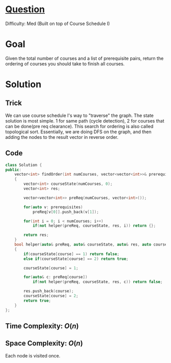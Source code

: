 # [Question](https://leetcode.com/problems/course-schedule-ii/)
Difficulty: Med (Built on top of Course Schedule I)
# Goal
Given the total number of courses and a list of prerequisite pairs, return the ordering of courses you should take to finish all courses. 
# Solution
## Trick
We can use course schedule I's way to "traverse" the graph. 
The state solution is most simple. 1 for same path (cycle detection), 2 for courses that can be done(pre req clearance). 
This search for ordering is also called topological sort. Essentially, we are doing DFS on the graph, and then adding the nodes to the result vector in reverse order.
## Code
```cpp
class Solution {
public:
    vector<int> findOrder(int numCourses, vector<vector<int>>& prerequisites) 
    {
        vector<int> courseState(numCourses, 0); 
        vector<int> res;

        vector<vector<int>> preReq(numCourses, vector<int>());

        for(auto v: prerequisites)
            preReq[v[0]].push_back(v[1]);

        for(int i = 0; i < numCourses; i++)
            if(not helper(preReq, courseState, res, i)) return {};

        return res;
    }
    bool helper(auto& preReq, auto& courseState, auto& res, auto course)
    {
        if(courseState[course] == 1) return false;
        else if(courseState[course] == 2) return true;

        courseState[course] = 1;

        for(auto& c: preReq[course])
            if(not helper(preReq, courseState, res, c)) return false;

        res.push_back(course);
        courseState[course] = 2;
        return true;
    }
};
```
## Time Complexity: $O(n)$
## Space Complexity: $O(n)$
Each node is visited once.
